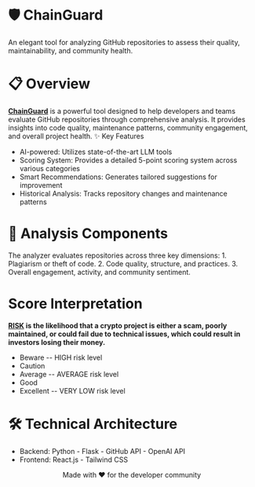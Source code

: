 # 🛡️ ChainGuard

An elegant tool for analyzing GitHub repositories to assess their quality, maintainability, and community health.

# 📋 Overview
**<ins>ChainGuard</ins>** is a powerful tool designed to help developers and teams evaluate GitHub repositories through comprehensive analysis. It provides insights into code quality, maintenance patterns, community engagement, and overall project health.
✨ Key Features

- AI-powered: Utilizes state-of-the-art LLM tools
- Scoring System: Provides a detailed 5-point scoring system across various categories
- Smart Recommendations: Generates tailored suggestions for improvement
- Historical Analysis: Tracks repository changes and maintenance patterns

# 🔬 Analysis Components
The analyzer evaluates repositories across three key dimensions:
        1. Plagiarism or theft of code.
        2. Code quality, structure, and practices. 
        3. Overall engagement, activity, and community sentiment.
        
# Score Interpretation
**<ins>RISK</ins> is the likelihood that a crypto project is either a scam, poorly maintained, or could fail due to technical issues, which could result in investors losing their money.**
- Beware -- HIGH risk level
- Caution
- Average -- AVERAGE risk level
- Good
- Excellent -- VERY LOW risk level

# 🛠 Technical Architecture
- Backend:   Python - Flask - GitHub API - OpenAI API  
- Frontend:  React.js - Tailwind CSS 


<p align="center">Made with ❤️ for the developer community</p>
